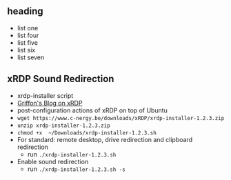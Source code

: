 ## heading
- list one
- list four
- list five
- list six
- list seven

## xRDP Sound Redirection
- xrdp-installer script
- [Griffon's Blog on xRDP](https://c-nergy.be/blog/?p=16817)
- post-configuration actions of xRDP on top of Ubuntu
- `wget https://www.c-nergy.be/downloads/xRDP/xrdp-installer-1.2.3.zip`
- `unzip xrdp-installer-1.2.3.zip `
- `chmod +x  ~/Downloads/xrdp-installer-1.2.3.sh`
- For standard: remote desktop, drive redirection and clipboard redirection
  - run `./xrdp-installer-1.2.3.sh`
- Enable sound redirection
  - run `./xrdp-installer-1.2.3.sh -s`
